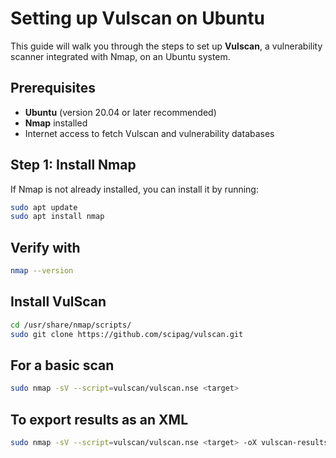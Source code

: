 # Setting up Vulscan on Ubuntu

This guide will walk you through the steps to set up **Vulscan**, a vulnerability scanner integrated with Nmap, on an Ubuntu system.

## Prerequisites

- **Ubuntu** (version 20.04 or later recommended)
- **Nmap** installed
- Internet access to fetch Vulscan and vulnerability databases

## Step 1: Install Nmap

If Nmap is not already installed, you can install it by running:

```bash
sudo apt update
sudo apt install nmap
```

## Verify with
```bash
nmap --version
```

## Install VulScan
```bash
cd /usr/share/nmap/scripts/
sudo git clone https://github.com/scipag/vulscan.git
```

## For a basic scan
```bash
sudo nmap -sV --script=vulscan/vulscan.nse <target>
```

## To export results as an XML
```bash
sudo nmap -sV --script=vulscan/vulscan.nse <target> -oX vulscan-results.xml
```